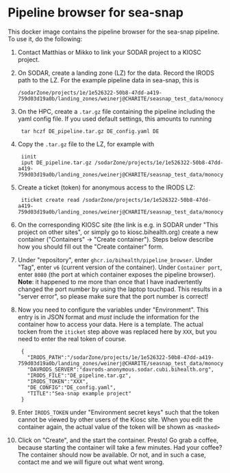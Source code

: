 # Pipeline browser for sea-snap

This docker image contains the pipeline browser for the sea-snap pipeline.
To use it, do the following:


 1. Contact Matthias or Mikko to link your SODAR project to a KIOSC
    project.

 2. On SODAR, create a landing zone (LZ) for the data. Record the IRODS path to
    the LZ. For the example pipeline data in sea-snap, this is 

        
        /sodarZone/projects/1e/1e526322-50b8-47dd-a419-759d03d19a0b/landing_zones/weinerj@CHARITE/seasnap_test_data/monocytes/20210812_165144
        


 3. On the HPC, create a `.tar.gz` file containing the pipeline including
    the yaml config file. If you used default settings, this amounts to
    running

         
         tar hczf DE_pipeline.tar.gz DE_config.yaml DE
         

 4. Copy the `.tar.gz` file to the LZ, for example with

         
         iinit
         iput DE_pipeline.tar.gz /sodarZone/projects/1e/1e526322-50b8-47dd-a419-759d03d19a0b/landing_zones/weinerj@CHARITE/seasnap_test_data/monocytes/20210812_165144
         

 5. Create a ticket (token) for anonymous access to the IRODS LZ:

         
         iticket create read /sodarZone/projects/1e/1e526322-50b8-47dd-a419-759d03d19a0b/landing_zones/weinerj@CHARITE/seasnap_test_data/monocytes/20210812_165144
         

 6. On the corresponding KIOSC site (the link is e.g. in SODAR under "This
    project on other sites", or simply go to kiosc.bihealth.org) create a
    new container ("Containers" -> "Create container"). Steps below
    describe how you should fill out the "Create container" form.


 7. Under "repository", enter `ghcr.io/bihealth/pipeline_browser`. Under
    "Tag", enter `v6` (current version of the container). Under `Container
    port`, enter `8080` (the port at which container exposes the pipeline
    browser). **Note**: it happened to me more than once that I have
    inadvertently changed the port number by using the laptop touchpad.
    This results in a "server error", so please make sure that the port
    number is correct!

 8. Now you need to configure the variables under "Environment". This entry
    is in JSON format and *must* include the information for the container
    how to access your data. Here is a template. The actual tocken from the
    `iticket` step above was replaced here by `XXX`, but you need to enter
    the real token of course.

         
         {
           "IRODS_PATH":"/sodarZone/projects/1e/1e526322-50b8-47dd-a419-759d03d19a0b/landing_zones/weinerj@CHARITE/seasnap_test_data/monocytes/20210812_165144",
           "DAVRODS_SERVER":"davrods-anonymous.sodar.cubi.bihealth.org",
           "IRODS_FILE":"DE_pipeline.tar.gz",
           "IRODS_TOKEN":"XXX",
           "DE_CONFIG":"DE_config.yaml",
           "TITLE":"Sea-snap example project"
         }
         
 9. Enter `IRODS_TOKEN` under "Environment secret keys" such that the token cannot
    be viewed by other users of the Kiosc site. When you edit the container
    again, the actual value of the token will be shown as `<masked>`

 10. Click on "Create", and the start the container. Presto! Go grab a
     coffee, because starting the container will take a few minutes. Had
     your coffee? The container should now be available. Or not, and in
     such a case, contact me and we will figure out what went wrong.
